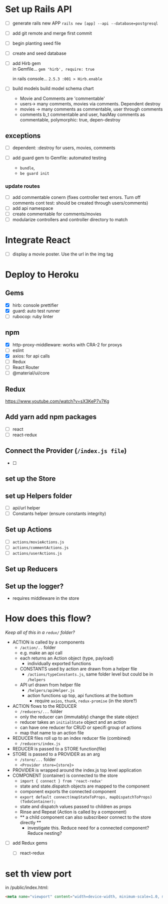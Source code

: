 # Set up Rails API
- [ ] generate rails new APP 
  `rails new [app] --api --database=postgresql`
- [ ] add git remote and merge first commit
- [ ] begin planting seed file
- [ ] create and seed database
- [ ] add Hirb gem  
  in Gemfile...
  `gem 'hirb', require: true`

  in rails console...
  `2.5.3 :001 > Hirb.enable`

- [ ] build models
  build model schema chart
    - Movie and Comments are 'commentable'
    - users-> many comments, movies via comments.  Dependent destroy
    - movies -> many comments as commentable, user through comments
    - comments b_t commentable and user, hasMay comments as commentable, polymorphic: true, depen-destroy

## exceptions
- [ ] dependent: :destroy for users, movies, comments

- [ ] add guard gem to Gemfile: automated testing
  - `bundle`, 
  - `be guard init`

### update routes
- [ ] add commentable conern (fixes controller test errors. Turn off comments cont test: should be created through users/comments)
- [ ] add api namespace
- [ ] create commentable for comments/movies
- [ ] modularize controllers and controller directory to match

# Integrate React
- [ ] display a movie poster.  Use the url in the img tag

# Deploy to Heroku



## Gems
- [x] hirb:  console prettifier
- [x] guard:  auto test runner
- [ ] rubocop: ruby linter

## npm
- [x] http-proxy-middleware: works with CRA-2 for proxys
- [ ] eslint
- [x] axios: for api calls
- [ ] Redux
- [ ] React Router
- [ ] @material/ui/core

## Redux
https://www.youtube.com/watch?v=sX3KeP7v7Kg

## Add yarn add npm packages
  - [ ] react
  - [ ] react-redux

## Connect the Provider (`/index.js file`)
- [ ] 
## set up the Store
## set up Helpers folder
- [ ] api/url helper
- [ ] Constants helper (ensure constants integrity)
## Set up Actions
 - [ ] `actions/movieActions.js` 
 - [ ] `actions/commentActions.js` 
 - [ ] `actions/userActions.js` 
## Set up Reducers
## Set up the logger?
  - requires middleware in the store

# How does this flow?
*Keep all of this in a `redux/` folder?*
- ACTION is called by a components
  - `/action/..` folder
  - e.g. make an api call 
  - each returns an Action object (type, payload)
    - individually exported functions
  - CONSTANTS used by action are drawn from a helper file
    - `/actions/typeConstants.js`, same folder level but could be in `/helpers`
  - API url drawn from helper file
    - `/helpers/apiHelper.js`
    - action functions up top, api functions at the bottom
      - require `axios`, `thunk`, `redux-promise` (in the store?)
- ACTION flows to the REDUCER
  - `/reducers/...` folder
  - only the reducer can (immutably) change the state object
  - reducer takes an `initialState` object and an action
  - can have one reducer for CRUD or specifi group of actions
  - map that name to an action file
- REDUCER files roll up to an index reducer file (combined)
  - `/reducers/index.js`
- REDUCER is passed to a STORE function(file)
- STORE is passed to a PROVIDER as an arg
  - `/store/...` folder
  - `<Provider store={store}>`
- PROVIDER is wrapped around the index.js top level application
- COMPONENT (container) is connected to the store
  - `import { connect } from 'react-redux'`
  - state and state.dispatch objects are mapped to the component
  - component exports the connected component
  - `export default connect(mapStateToProps, mapDispatchToProps)(TodoContainer);`
  - state and dispatch values passed to children as props
  - Rinse and Repeat (Action is called by a component)
  - ** a child component can also subscribeor connect to the store directly **
    - investigate this.  Reduce need for a connected component? Reduce nesting?


- [ ] add Redux gems
    - [ ] react-redux


# set th view port
in /public/index.html:
 ```html
 <meta name="viewport" content="width=device-width, minimum-scale=1.0, maximum-scale=1.0, user-scalable=no">
 ```
